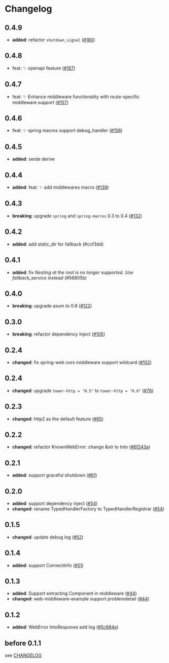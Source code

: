 # Changelog

## 0.4.9

- **added**: refactor `shutdown_signal` ([#180])

[#180]: https://github.com/spring-rs/spring-rs/pull/180

## 0.4.8

- feat: ✨ openapi feature ([#167])

[#167]: https://github.com/spring-rs/spring-rs/pull/167

## 0.4.7

- feat: ✨ Enhance middleware functionality with route-specific middleware support ([#157])

[#157]: https://github.com/spring-rs/spring-rs/pull/157

## 0.4.6

- feat: ✨ spring macros support debug_handler ([#156])

[#156]: https://github.com/spring-rs/spring-rs/pull/156

## 0.4.5

- **added**: serde derive

## 0.4.4

- **added**: feat: ✨ add middlewares macro ([#139])

[#139]: https://github.com/spring-rs/spring-rs/pull/139

## 0.4.3

- **breaking**: upgrade `spring` and `spring-macros` 0.3 to 0.4 ([#132])

[#132]: https://github.com/spring-rs/spring-rs/pull/132

## 0.4.2

- **added**: add static_dir for fallback (#ccf3dd)

[#ccf3dd]: https://github.com/spring-rs/spring-rs/commit/ccf3dd139cd9e67854940343163f027457ac2dc8

## 0.4.1

- **added**: fix *Nesting at the root is no longer supported. Use fallback_service instead* (#56805b)

[#56805b]: https://github.com/spring-rs/spring-rs/commit/56805baea3de500287d0ef447ff48c28b095e4ba

## 0.4.0

- **breaking**: upgrade axum to 0.8 ([#122])

[#122]: https://github.com/spring-rs/spring-rs/pull/122

## 0.3.0

- **breaking**: refactor dependency inject ([#105])

[#105]: https://github.com/spring-rs/spring-rs/pull/105

## 0.2.4

- **changed**: fix spring-web cors middleware support wildcard ([#102])

[#102]: https://github.com/spring-rs/spring-rs/pull/102

## 0.2.4

- **changed**: upgrade `tower-http = "0.5"` to `tower-http = "0.6"` ([#76])

[#76]: https://github.com/spring-rs/spring-rs/pull/76

## 0.2.3

- **changed**: http2 as the default feature ([#65])

[#65]: https://github.com/spring-rs/spring-rs/pull/65

## 0.2.2

- **changed**: refactor KnownWebError: change &str to Into<String> ([#6f243a])

[#6f243a]: https://github.com/spring-rs/spring-rs/commit/6f243aa384aee22a0f3a32ed2ea2f20ec0f4d513

## 0.2.1

- **added**: support graceful shutdown ([#61])

[#61]: https://github.com/spring-rs/spring-rs/pull/61

## 0.2.0

- **added**: support dependency inject ([#54])
- **changed**: rename TypedHandlerFactory to TypedHandlerRegistrar ([#54])

[#54]: https://github.com/spring-rs/spring-rs/pull/54

## 0.1.5

- **changed**: update debug log ([#52])

[#52]: https://github.com/spring-rs/spring-rs/pull/52

## 0.1.4

- **added**: support ConnectInfo ([#51])

[#51]: https://github.com/spring-rs/spring-rs/pull/51

## 0.1.3

- **added**: Support extracting Component in middleware ([#44])
- **changed**: web-middleware-example support problemdetail ([#44])

[#44]: https://github.com/spring-rs/spring-rs/pull/44

## 0.1.2

- **added**: WebError IntoResponse add log ([#5c684e])

[#5c684e]: https://github.com/spring-rs/spring-rs/commit/5c684e439f4a8877aebcbb091bdc404bdf982597

## before 0.1.1

see [CHANGELOG](../CHANGELOG.md)